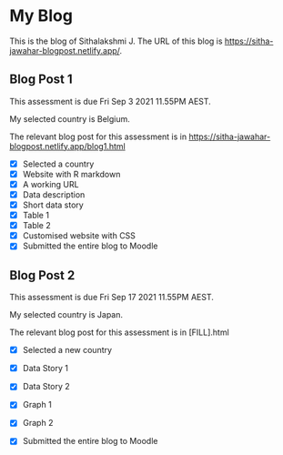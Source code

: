# My Blog


This is the blog of Sithalakshmi J.
The URL of this blog is https://sitha-jawahar-blogpost.netlify.app/.

## Blog Post 1

This assessment is due Fri Sep 3 2021 11.55PM AEST.

My selected country is Belgium.


The relevant blog post for this assessment is in https://sitha-jawahar-blogpost.netlify.app/blog1.html

- [x] Selected a country
- [x] Website with R markdown 
- [x] A working URL
- [x] Data description
- [x] Short data story
- [x] Table 1
- [x] Table 2
- [x] Customised website with CSS
- [x] Submitted the entire blog to Moodle

## Blog Post 2

This assessment is due Fri Sep 17 2021 11.55PM AEST.

My selected country is Japan.

The relevant blog post for this assessment is in [FILL].html

- [x] Selected a new country
- [x] Data Story 1
- [x] Data Story 2
- [x] Graph 1
- [x] Graph 2
- [x] Submitted the entire blog to Moodle

